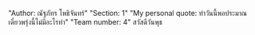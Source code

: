 "Author: ณัฐภัทร โพธิจันทร์"
"Section: 1"
"My personal quote: ทำวันนี้พอประมาณ เดี๋ยวพรุ่งนี้ไม่มีอะไรทำ"
"Team number: 4"
สวัสดีวันพุธ